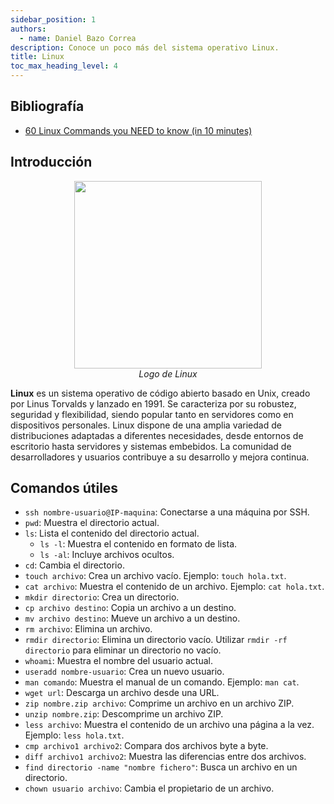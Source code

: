 ```yaml
---
sidebar_position: 1
authors:
  - name: Daniel Bazo Correa
description: Conoce un poco más del sistema operativo Linux.
title: Linux
toc_max_heading_level: 4
---
```


## Bibliografía

+ [60 Linux Commands you NEED to know (in 10 minutes)](https://www.youtube.com/watch?v=gd7BXuUQ91w)
  
## Introducción

<p align="center">
  <img src={require("../../img/linux-logo.png").default} height="300"/>
  <br />
  <em>Logo de Linux</em>
</p>

**Linux** es un sistema operativo de código abierto basado en Unix, creado por Linus Torvalds y lanzado en 1991. Se caracteriza por su robustez, seguridad y flexibilidad, siendo popular tanto en servidores como en dispositivos personales. Linux dispone de una amplia variedad de distribuciones adaptadas a diferentes necesidades, desde entornos de escritorio hasta servidores y sistemas embebidos. La comunidad de desarrolladores y usuarios contribuye a su desarrollo y mejora continua.

## Comandos útiles

- `ssh nombre-usuario@IP-maquina`: Conectarse a una máquina por SSH.
- `pwd`: Muestra el directorio actual.
- `ls`: Lista el contenido del directorio actual.
  - `ls -l`: Muestra el contenido en formato de lista.
  - `ls -al`: Incluye archivos ocultos.
- `cd`: Cambia el directorio.
- `touch archivo`: Crea un archivo vacío. Ejemplo: `touch hola.txt`.
- `cat archivo`: Muestra el contenido de un archivo. Ejemplo: `cat hola.txt`.
- `mkdir directorio`: Crea un directorio.
- `cp archivo destino`: Copia un archivo a un destino.
- `mv archivo destino`: Mueve un archivo a un destino.
- `rm archivo`: Elimina un archivo.
- `rmdir directorio`: Elimina un directorio vacío. Utilizar `rmdir -rf directorio` para eliminar un directorio no vacío.
- `whoami`: Muestra el nombre del usuario actual.
- `useradd nombre-usuario`: Crea un nuevo usuario.
- `man comando`: Muestra el manual de un comando. Ejemplo: `man cat`.
- `wget url`: Descarga un archivo desde una URL.
- `zip nombre.zip archivo`: Comprime un archivo en un archivo ZIP.
- `unzip nombre.zip`: Descomprime un archivo ZIP.
- `less archivo`: Muestra el contenido de un archivo una página a la vez. Ejemplo: `less hola.txt`.
- `cmp archivo1 archivo2`: Compara dos archivos byte a byte.
- `diff archivo1 archivo2`: Muestra las diferencias entre dos archivos.
- `find directorio -name "nombre fichero"`: Busca un archivo en un directorio.
- `chown usuario archivo`: Cambia el propietario de un archivo.